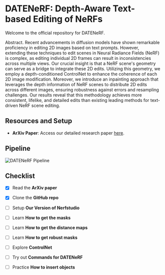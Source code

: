 # DATENeRF: Depth-Aware Text-based Editing of NeRFs

Welcome to the official repository for DATENeRF.

Abstract. Recent advancements in diffusion models have shown remarkable proficiency in editing 2D images based on text prompts. However, extending these techniques to edit scenes in Neural Radiance Fields (NeRF) is complex, as editing individual 2D frames can result in inconsistencies across multiple views. Our crucial insight is that a NeRF scene's geometry can serve as a bridge to integrate these 2D edits. Utilizing this geometry, we employ a depth-conditioned ControlNet to enhance the coherence of each 2D image modification. Moreover, we introduce an inpainting approach that leverages the depth information of NeRF scenes to distribute 2D edits across different images, ensuring robustness against errors and resampling challenges. Our results reveal that this methodology achieves more consistent, lifelike, and detailed edits than existing leading methods for text-driven NeRF scene editing.

## Resources and Setup

- **ArXiv Paper**: Access our detailed research paper [here](https://arxiv.org/abs/2404.04526).

## Pipeline

![DATENeRF Pipeline](https://github.com/sararoma95/DATENeRF/pipeline.png)

## Checklist

- [x] Read the **ArXiv paper**
- [x] Clone the **GitHub repo**
- [ ] Setup **Our Version of Nerfstudio**
- [ ] Learn **How to get the masks**
- [ ] Learn **How to get the distance maps**
- [ ] Learn **How to get robust masks**
- [ ] Explore **ControlNet**
- [ ] Try out **Commands for DATENeRF**
- [ ] Practice **How to insert objects**

